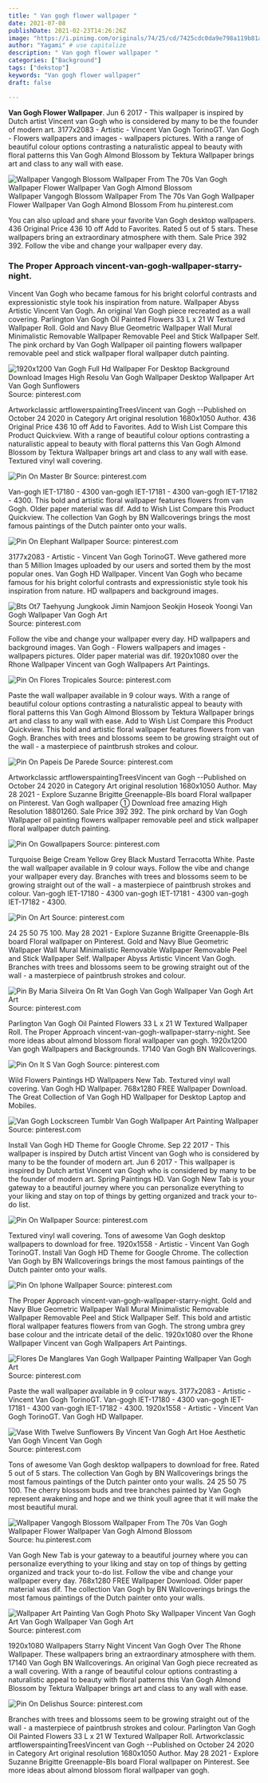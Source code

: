 ```yaml
---
title: " Van gogh flower wallpaper "
date: 2021-07-08
publishDate: 2021-02-23T14:26:26Z
image: "https://i.pinimg.com/originals/74/25/cd/7425cdc0da9e798a119b81a69251a3b0.png"
author: "Yagami" # use capitalize
description: " Van gogh flower wallpaper "
categories: ["Background"]
tags: ["dekstop"]
keywords: "Van gogh flower wallpaper"
draft: false

---
```



**Van Gogh Flower Wallpaper**. Jun 6 2017 - This wallpaper is inspired by Dutch artist Vincent van Gogh who is considered by many to be the founder of modern art. 3177x2083 - Artistic - Vincent Van Gogh TorinoGT. Van Gogh - Flowers wallpapers and images - wallpapers pictures. With a range of beautiful colour options contrasting a naturalistic appeal to beauty with floral patterns this Van Gogh Almond Blossom by Tektura Wallpaper brings art and class to any wall with ease.

![Wallpaper Vangogh Blossom Wallpaper From The 70s Van Gogh Wallpaper Flower Wallpaper Van Gogh Almond Blossom](https://i.pinimg.com/originals/76/e4/13/76e413bd0c2b65fcb2157bcf0e4e6c8c.jpg "Wallpaper Vangogh Blossom Wallpaper From The 70s Van Gogh Wallpaper Flower Wallpaper Van Gogh Almond Blossom")
Wallpaper Vangogh Blossom Wallpaper From The 70s Van Gogh Wallpaper Flower Wallpaper Van Gogh Almond Blossom From hu.pinterest.com


You can also upload and share your favorite Van Gogh desktop wallpapers. 436 Original Price 436 10 off Add to Favorites. Rated 5 out of 5 stars. These wallpapers bring an extraordinary atmosphere with them. Sale Price 392 392. Follow the vibe and change your wallpaper every day.

### The Proper Approach vincent-van-gogh-wallpaper-starry-night.

Vincent Van Gogh who became famous for his bright colorful contrasts and expressionistic style took his inspiration from nature. Wallpaper Abyss Artistic Vincent Van Gogh. An original Van Gogh piece recreated as a wall covering. Parlington Van Gogh Oil Painted Flowers 33 L x 21 W Textured Wallpaper Roll. Gold and Navy Blue Geometric Wallpaper Wall Mural Minimalistic Removable Wallpaper Removable Peel and Stick Wallpaper Self. The pink orchard by Van Gogh Wallpaper oil painting flowers wallpaper removable peel and stick wallpaper floral wallpaper dutch painting.


![1920x1200 Van Gogh Full Hd Wallpaper For Desktop Background Download Images High Resolu Van Gogh Wallpaper Desktop Wallpaper Art Van Gogh Sunflowers](https://i.pinimg.com/originals/bf/c3/c3/bfc3c3841995de74fbe3a9ea8d513518.jpg "1920x1200 Van Gogh Full Hd Wallpaper For Desktop Background Download Images High Resolu Van Gogh Wallpaper Desktop Wallpaper Art Van Gogh Sunflowers")
Source: pinterest.com

Artworkclassic artflowerspaintingTreesVincent van Gogh --Published on October 24 2020 in Category Art original resolution 1680x1050 Author. 436 Original Price 436 10 off Add to Favorites. Add to Wish List Compare this Product Quickview. With a range of beautiful colour options contrasting a naturalistic appeal to beauty with floral patterns this Van Gogh Almond Blossom by Tektura Wallpaper brings art and class to any wall with ease. Textured vinyl wall covering.

![Pin On Master Br](https://i.pinimg.com/originals/4e/d8/cb/4ed8cbdd71cf4d315220a640cc98a27e.png "Pin On Master Br")
Source: pinterest.com

Van-gogh IET-17180 - 4300 van-gogh IET-17181 - 4300 van-gogh IET-17182 - 4300. This bold and artistic floral wallpaper features flowers from van Gogh. Older paper material was dif. Add to Wish List Compare this Product Quickview. The collection Van Gogh by BN Wallcoverings brings the most famous paintings of the Dutch painter onto your walls.

![Pin On Elephant Wallpaper](https://i.pinimg.com/474x/4a/dd/93/4add93a803c1b957f457cdbd72e77bd7.jpg "Pin On Elephant Wallpaper")
Source: pinterest.com

3177x2083 - Artistic - Vincent Van Gogh TorinoGT. Weve gathered more than 5 Million Images uploaded by our users and sorted them by the most popular ones. Van Gogh HD Wallpaper. Vincent Van Gogh who became famous for his bright colorful contrasts and expressionistic style took his inspiration from nature. HD wallpapers and background images.

![Bts Ot7 Taehyung Jungkook Jimin Namjoon Seokjin Hoseok Yoongi Van Gogh Wallpaper Van Gogh Art](https://i.pinimg.com/736x/8e/49/60/8e4960677838fe4a2617b592d1beef3b.jpg "Bts Ot7 Taehyung Jungkook Jimin Namjoon Seokjin Hoseok Yoongi Van Gogh Wallpaper Van Gogh Art")
Source: pinterest.com

Follow the vibe and change your wallpaper every day. HD wallpapers and background images. Van Gogh - Flowers wallpapers and images - wallpapers pictures. Older paper material was dif. 1920x1080 over the Rhone Wallpaper Vincent van Gogh Wallpapers Art Paintings.

![Pin On Flores Tropicales](https://i.pinimg.com/originals/8b/1f/2b/8b1f2b00929e34c8bdcbc7554bdaceae.jpg "Pin On Flores Tropicales")
Source: pinterest.com

Paste the wall wallpaper available in 9 colour ways. With a range of beautiful colour options contrasting a naturalistic appeal to beauty with floral patterns this Van Gogh Almond Blossom by Tektura Wallpaper brings art and class to any wall with ease. Add to Wish List Compare this Product Quickview. This bold and artistic floral wallpaper features flowers from van Gogh. Branches with trees and blossoms seem to be growing straight out of the wall - a masterpiece of paintbrush strokes and colour.

![Pin On Papeis De Parede](https://i.pinimg.com/originals/a6/10/6c/a6106c13f6d475a29890eb89c3d97a5c.jpg "Pin On Papeis De Parede")
Source: pinterest.com

Artworkclassic artflowerspaintingTreesVincent van Gogh --Published on October 24 2020 in Category Art original resolution 1680x1050 Author. May 28 2021 - Explore Suzanne Brigitte Greenapple-Bls board Floral wallpaper on Pinterest. Van Gogh wallpaper ① Download free amazing High Resolution 18801260. Sale Price 392 392. The pink orchard by Van Gogh Wallpaper oil painting flowers wallpaper removable peel and stick wallpaper floral wallpaper dutch painting.

![Pin On Gowallpapers](https://i.pinimg.com/originals/12/83/21/128321d30e9b27c85319ecbc2bb58271.png "Pin On Gowallpapers")
Source: pinterest.com

Turquoise Beige Cream Yellow Grey Black Mustard Terracotta White. Paste the wall wallpaper available in 9 colour ways. Follow the vibe and change your wallpaper every day. Branches with trees and blossoms seem to be growing straight out of the wall - a masterpiece of paintbrush strokes and colour. Van-gogh IET-17180 - 4300 van-gogh IET-17181 - 4300 van-gogh IET-17182 - 4300.

![Pin On Art](https://i.pinimg.com/originals/40/c3/1d/40c31d0976eb756d35ac2f7bbdb53814.jpg "Pin On Art")
Source: pinterest.com

24 25 50 75 100. May 28 2021 - Explore Suzanne Brigitte Greenapple-Bls board Floral wallpaper on Pinterest. Gold and Navy Blue Geometric Wallpaper Wall Mural Minimalistic Removable Wallpaper Removable Peel and Stick Wallpaper Self. Wallpaper Abyss Artistic Vincent Van Gogh. Branches with trees and blossoms seem to be growing straight out of the wall - a masterpiece of paintbrush strokes and colour.

![Pin By Maria Silveira On Rt Van Gogh Van Gogh Wallpaper Van Gogh Art Art](https://i.pinimg.com/736x/7b/d2/f9/7bd2f9e19504c7952c60808ca4466ff0.jpg "Pin By Maria Silveira On Rt Van Gogh Van Gogh Wallpaper Van Gogh Art Art")
Source: pinterest.com

Parlington Van Gogh Oil Painted Flowers 33 L x 21 W Textured Wallpaper Roll. The Proper Approach vincent-van-gogh-wallpaper-starry-night. See more ideas about almond blossom floral wallpaper van gogh. 1920x1200 Van gogh Wallpapers and Backgrounds. 17140 Van Gogh BN Wallcoverings.

![Pin On It S Van Gogh](https://i.pinimg.com/originals/8b/1e/17/8b1e1785903a9882cef92fb38e7b5f33.jpg "Pin On It S Van Gogh")
Source: pinterest.com

Wild Flowers Paintings HD Wallpapers New Tab. Textured vinyl wall covering. Van Gogh HD Wallpaper. 768x1280 FREE Wallpaper Download. The Great Collection of Van Gogh HD Wallpaper for Desktop Laptop and Mobiles.

![Van Gogh Lockscreen Tumblr Van Gogh Wallpaper Art Painting Wallpaper](https://i.pinimg.com/474x/07/6b/88/076b88ad809ded4e283b679bb776c93a.jpg "Van Gogh Lockscreen Tumblr Van Gogh Wallpaper Art Painting Wallpaper")
Source: pinterest.com

Install Van Gogh HD Theme for Google Chrome. Sep 22 2017 - This wallpaper is inspired by Dutch artist Vincent van Gogh who is considered by many to be the founder of modern art. Jun 6 2017 - This wallpaper is inspired by Dutch artist Vincent van Gogh who is considered by many to be the founder of modern art. Spring Paintings HD. Van Gogh New Tab is your gateway to a beautiful journey where you can personalize everything to your liking and stay on top of things by getting organized and track your to-do list.

![Pin On Wallpaper](https://i.pinimg.com/736x/37/ac/93/37ac932dc12af5b56e3025e4cc9fa82a.jpg "Pin On Wallpaper")
Source: pinterest.com

Textured vinyl wall covering. Tons of awesome Van Gogh desktop wallpapers to download for free. 1920x1558 - Artistic - Vincent Van Gogh TorinoGT. Install Van Gogh HD Theme for Google Chrome. The collection Van Gogh by BN Wallcoverings brings the most famous paintings of the Dutch painter onto your walls.

![Pin On Iphone Wallpaper](https://i.pinimg.com/originals/31/16/38/31163852b0ac1f3e504e6d9e326c9fa0.jpg "Pin On Iphone Wallpaper")
Source: pinterest.com

The Proper Approach vincent-van-gogh-wallpaper-starry-night. Gold and Navy Blue Geometric Wallpaper Wall Mural Minimalistic Removable Wallpaper Removable Peel and Stick Wallpaper Self. This bold and artistic floral wallpaper features flowers from van Gogh. The strong umbra grey base colour and the intricate detail of the delic. 1920x1080 over the Rhone Wallpaper Vincent van Gogh Wallpapers Art Paintings.

![Flores De Manglares Van Gogh Wallpaper Painting Wallpaper Van Gogh Art](https://i.pinimg.com/originals/34/79/94/347994ff987e57d9fcc25302f74ee508.jpg "Flores De Manglares Van Gogh Wallpaper Painting Wallpaper Van Gogh Art")
Source: pinterest.com

Paste the wall wallpaper available in 9 colour ways. 3177x2083 - Artistic - Vincent Van Gogh TorinoGT. Van-gogh IET-17180 - 4300 van-gogh IET-17181 - 4300 van-gogh IET-17182 - 4300. 1920x1558 - Artistic - Vincent Van Gogh TorinoGT. Van Gogh HD Wallpaper.

![Vase With Twelve Sunflowers By Vincent Van Gogh Art Hoe Aesthetic Van Gogh Vincent Van Gogh](https://i.pinimg.com/originals/df/c6/50/dfc6500b37f9b96041e08f46a518dbc9.jpg "Vase With Twelve Sunflowers By Vincent Van Gogh Art Hoe Aesthetic Van Gogh Vincent Van Gogh")
Source: pinterest.com

Tons of awesome Van Gogh desktop wallpapers to download for free. Rated 5 out of 5 stars. The collection Van Gogh by BN Wallcoverings brings the most famous paintings of the Dutch painter onto your walls. 24 25 50 75 100. The cherry blossom buds and tree branches painted by Van Gogh represent awakening and hope and we think youll agree that it will make the most beautiful mural.

![Wallpaper Vangogh Blossom Wallpaper From The 70s Van Gogh Wallpaper Flower Wallpaper Van Gogh Almond Blossom](https://i.pinimg.com/originals/76/e4/13/76e413bd0c2b65fcb2157bcf0e4e6c8c.jpg "Wallpaper Vangogh Blossom Wallpaper From The 70s Van Gogh Wallpaper Flower Wallpaper Van Gogh Almond Blossom")
Source: hu.pinterest.com

Van Gogh New Tab is your gateway to a beautiful journey where you can personalize everything to your liking and stay on top of things by getting organized and track your to-do list. Follow the vibe and change your wallpaper every day. 768x1280 FREE Wallpaper Download. Older paper material was dif. The collection Van Gogh by BN Wallcoverings brings the most famous paintings of the Dutch painter onto your walls.

![Wallpaper Art Painting Van Gogh Photo Sky Wallpaper Vincent Van Gogh Art Van Gogh Wallpaper Van Gogh Art](https://i.pinimg.com/originals/c1/c5/b0/c1c5b081cbaad0fac3a88d2e64c33669.jpg "Wallpaper Art Painting Van Gogh Photo Sky Wallpaper Vincent Van Gogh Art Van Gogh Wallpaper Van Gogh Art")
Source: pinterest.com

1920x1080 Wallpapers Starry Night Vincent Van Gogh Over The Rhone Wallpaper. These wallpapers bring an extraordinary atmosphere with them. 17140 Van Gogh BN Wallcoverings. An original Van Gogh piece recreated as a wall covering. With a range of beautiful colour options contrasting a naturalistic appeal to beauty with floral patterns this Van Gogh Almond Blossom by Tektura Wallpaper brings art and class to any wall with ease.

![Pin On Delishus](https://i.pinimg.com/originals/74/25/cd/7425cdc0da9e798a119b81a69251a3b0.png "Pin On Delishus")
Source: pinterest.com

Branches with trees and blossoms seem to be growing straight out of the wall - a masterpiece of paintbrush strokes and colour. Parlington Van Gogh Oil Painted Flowers 33 L x 21 W Textured Wallpaper Roll. Artworkclassic artflowerspaintingTreesVincent van Gogh --Published on October 24 2020 in Category Art original resolution 1680x1050 Author. May 28 2021 - Explore Suzanne Brigitte Greenapple-Bls board Floral wallpaper on Pinterest. See more ideas about almond blossom floral wallpaper van gogh.

